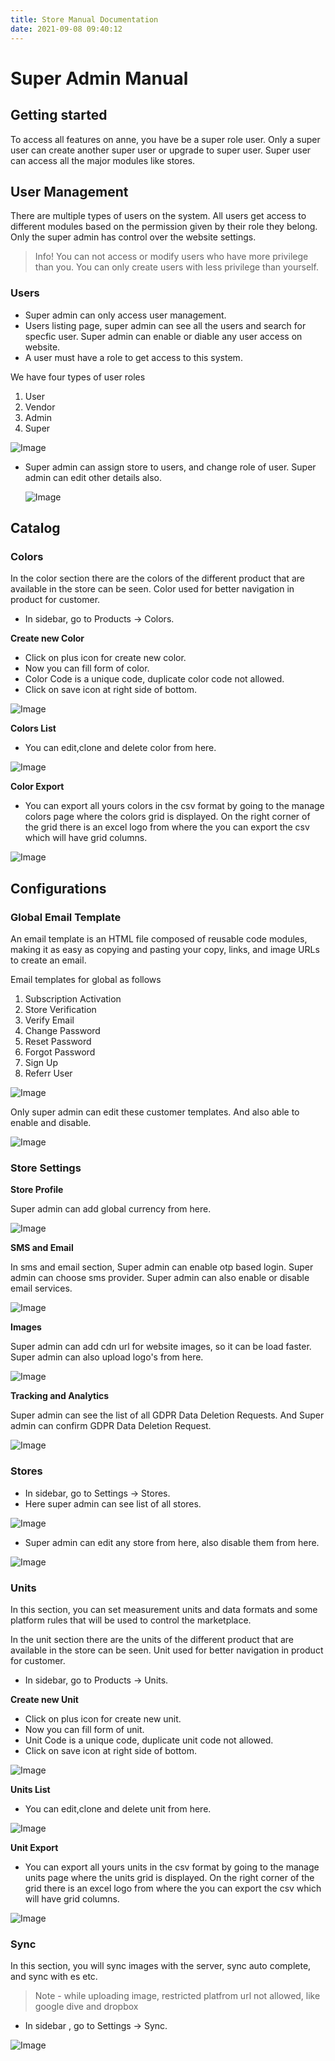 ```yaml
---
title: Store Manual Documentation
date: 2021-09-08 09:40:12
---
```


# Super Admin Manual

## Getting started

To access all features on anne, you have be a super role user. Only a super user can create another super user or upgrade to super user.
Super user can access all the major modules like stores.

## User Management

There are multiple types of users on the system. All users get access to different modules based on the permission given by their role they belong. Only the super admin has control over the website settings.

> Info! You can not access or modify users who have more privilege than you. You can only create users with less privilege than yourself.

### Users

- Super admin can only access user management.
- Users listing page, super admin can see all the users and search for specfic user. Super admin can enable or diable any user access on website.
- A user must have a role to get access to this system.

We have four types of user roles

1. User
2. Vendor
3. Admin
4. Super

![Image](./anne/users.png)

- Super admin can assign store to users, and change role of user. Super admin can edit other details also.

  ![Image](./anne/user.png)

## Catalog

### Colors

In the color section there are the colors of the different product that are available in the store can be seen.
Color used for better navigation in product for customer.

- In sidebar, go to Products → Colors.

**Create new Color**

- Click on plus icon for create new color.
- Now you can fill form of color.
- Color Code is a unique code, duplicate color code not allowed.
- Click on save icon at right side of bottom.

![Image](./anne/color.png)

**Colors List**

- You can edit,clone and delete color from here.

![Image](./anne/colors.png)

**Color Export**

- You can export all yours colors in the csv format by going to the manage colors page where the colors grid is displayed. On the right corner of the grid there is an excel logo from where the you can export the csv which will have grid columns.

![Image](./anne/excel-and-search.png)

## Configurations

### Global Email Template

An email template is an HTML file composed of reusable code modules, making it as easy as copying and pasting your copy, links, and image URLs to create an email.

Email templates for global as follows

1. Subscription Activation
2. Store Verification
3. Verify Email
4. Change Password
5. Reset Password
6. Forgot Password
7. Sign Up
8. Referr User

![Image](./anne/email-templates-super1.png)

Only super admin can edit these customer templates. And also able to enable and disable.

![Image](./anne/email-templates-super2.png)

### Store Settings

**Store Profile**

Super admin can add global currency from here.

![Image](./anne/store-setting1.png)

**SMS and Email**

In sms and email section, Super admin can enable otp based login. Super admin can choose sms provider. Super admin can also enable or disable email services.

![Image](./anne/store-setting2.png)

**Images**

Super admin can add cdn url for website images, so it can be load faster. Super admin can also upload logo's from here.

![Image](./anne/store-setting3.png)

**Tracking and Analytics**

Super admin can see the list of all GDPR Data Deletion Requests. And Super admin can confirm GDPR Data Deletion Request.

![Image](./anne/store-setting4.png)

### Stores

- In sidebar, go to Settings → Stores.
- Here super admin can see list of all stores.

![Image](./anne/stores.png)

- Super admin can edit any store from here, also disable them from here.

![Image](./anne/store.png)

### Units

In this section, you can set measurement units and data formats and some platform rules that will be used to control the marketplace.

In the unit section there are the units of the different product that are available in the store can be seen.
Unit used for better navigation in product for customer.

- In sidebar, go to Products → Units.

**Create new Unit**

- Click on plus icon for create new unit.
- Now you can fill form of unit.
- Unit Code is a unique code, duplicate unit code not allowed.
- Click on save icon at right side of bottom.

![Image](./anne/unit.png)

**Units List**

- You can edit,clone and delete unit from here.

![Image](./anne/units.png)

**Unit Export**

- You can export all yours units in the csv format by going to the manage units page where the units grid is displayed. On the right corner of the grid there is an excel logo from where the you can export the csv which will have grid columns.

![Image](./anne/excel-and-search.png)

### Sync

In this section, you will sync images with the server, sync auto complete, and sync with es etc.

> Note - while uploading image, restricted platfrom url not allowed, like google dive and dropbox

- In sidebar , go to Settings → Sync.

![Image](./anne/sync.png)

<!-- ## Manage Vendors

A vendor can register on the merchant landing page and you don’t have to do anything at all. Sometime you may want to add a vendor from the back office and you can do that! To create a new vendor, you just have to provide some basic information and the system will send an email with instructions to the vendor to complete the registration process. Of course, you have full control to manage vendors from your admin panel.

You can offer a trial period with your subscription plans and also can set if a vendor needs to add a card on the time of registration. Read this article to manage subscription plans.

### Vendor Approval

If you set the VENDOR NEEDS APPROVALS on at SETTINGS CONFIGURATION section, then every vendor will require manual approval from admin/platform to get live.

The sysmol means the vendor is active and the sysmol means need approval. You can click over the symbol to activate or deactivate the vendor. Also you can use the symbol on the option panel to do the exact same.

### Vendor Verification

This is one of the most requested features from the customers. This feature will help your marketplace to prevent fraud and gain trust from buyers. A shiny verified badge will be displayed on the side of vendor name on the marketplace, so the customers will know which vendors are verified.

Vendors can upload the required documents from the profile page and admin will see the request on the dashboard.

When a vendor uploads documents to verify you’ll see the PENDING VERIFICATIONS box with the number of requests.

Click over the symbol to download the document and do manual inspection. After you’re satisfied with the submitted documents you need to click over the VERIFY button to complete the action. After you’ve done you can also delete the file using the button to keep your system clean. -->

<!-- #### Edit Customers

You can change an existing customer profile to update their information.

**To edit a customer’s information**

- In sidebar, go to Customers.
- Click the pencil icon of the customer profile you want to edit.
- In the Edit customer dialog, you can change a customer’s

  - firstName and lastName
  - email address
  - Shipping Charges(in role vendor)
  - Free Shipping On(in role vendor)
  - Role
  - active and verified
    Click Save to confirm your changes

![Image](./anne/customer-edit.png) -->
